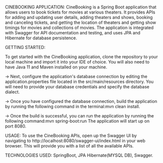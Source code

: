  
 
 
 
 CINEBOOKING APPLICATION:
    CineBooking is a Spring Boot application that allows users to book tickets for movies at various theaters. 
    It provides APIs for adding and updating user details, adding theaters and shows, booking and canceling tickets, and getting the location of theaters and getting show timings for movies and collections of movies.
    The application is integrated with Swagger for API documentation and testing, and uses JPA and Hibernate for database persistence.
     
GETTING STARTED:


  To get started with the CineBooking application, clone the repository to your local machine and import it into your IDE of choice. You will also need to have Java 11 and Maven installed on your machine.
  
  -> Next, configure the application's database connection by editing the application.properties file located in the src/main/resources directory. You will need to provide your database credentials and specify the database dialect.
  
  -> Once you have configured the database connection, build the application by running the following command in the terminal:mvn clean install.
  
  -> Once the build is successful, you can run the application by running the following command:mvn spring-boot:run
  The application will start up on port 8080.
  
  USAGE:
  To use the CineBooking APIs, open up the Swagger UI by navigating to http://localhost:8080/swagger-ui/index.html in your web browser. This will provide you with a list of all the available APIs.
  
  TECHNOLOGIES USED:
  SpringBoot,
  JPA Hibernate(MYSQL DB),
  Swagger.
  

